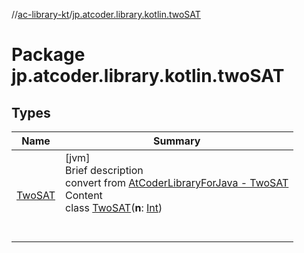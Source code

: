 //[ac-library-kt](../index.md)/[jp.atcoder.library.kotlin.twoSAT](index.md)



# Package jp.atcoder.library.kotlin.twoSAT  


## Types  
  
|  Name|  Summary| 
|---|---|
| [TwoSAT](-two-s-a-t/index.md)| [jvm]  <br>Brief description  <br>convert from [AtCoderLibraryForJava - TwoSAT](https://github.com/NASU41/AtCoderLibraryForJava/blob/24160d880a5fc6d1caf9b95baa875e47fb568ef3/2SAT/TwoSAT.java)  <br>Content  <br>class [TwoSAT](-two-s-a-t/index.md)(**n**: [Int](https://kotlinlang.org/api/latest/jvm/stdlib/kotlin/-int/index.html))  <br><br><br>


